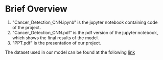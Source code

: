 # Brief Overview

1. "Cancer_Detection_CNN.ipynb" is the jupyter notebook containing code of the project.
2. "Cancer_Detection_CNN.pdf" is the pdf version of the jupyter notebook, which shows the final results of the model.
3. "PPT.pdf" is the presentation of our project.

The dataset used in our model can be found at the following [link](https://www.kaggle.com/c/histopathologic-cancer-detection/data?select=test)